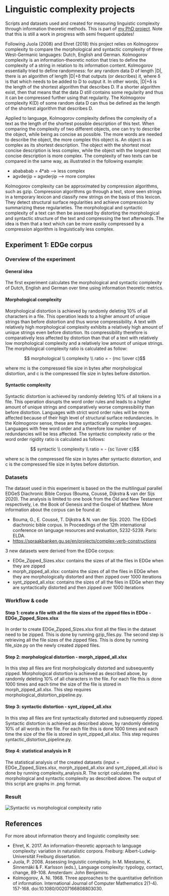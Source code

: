 # Linguistic complexity projects
Scripts and datasets used and created for measuring linguistic complexity through information theoretic methods. This is part of [my PhD project](https://www.kuleuven.be/onderzoek/portaal/#/projecten/3H220490?lang=en&hl=en). Note that this is still a work in progress with semi frequent updates!

Following Juola (2008) and Ehret (2018) this project relies on Kolmogorov complexity to compare the morphological and syntactic complexity of three West-Germanic languages: Dutch, English and German. Kolmogorov complexity is an information-theoretic notion that tries to define the complexity of a string in relation to its information content. Kolmogorov essentially tried to define randomness: for any random data D of length |D|, there is an algorithm of length |D|+δ that outputs (or describes) it, where δ is that which needs to be added to D to output it. In other words, |D|+δ is the length of the shortest algorithm that describes D. If a shorter algorithm exist, then that means that the data D still contains some regularity and thus it can be compressed further using that regularity. The Kolmogorov complexity K(D) of some random data D can thus be defined as the length of the shortest algorithm that describes D.

Applied to language, Kolmogorov complexity defines the complexity of a text as the length of the shortest possible description of this text. When comparing the complexity of two different objects, one can try to describe the object, while being as concise as possible. The more words are needed to describe the object, the more complex this object is. An object is as complex as its shortest description. The object with the shortest most concise description is less complex, while the object with the longest most concise description is more complex. The complexity of two texts can be compared in the same way, as illustrated in the following example:

- abababab = 4*ab --> less complex
- agvderjip = agvderjip --> more complex

Kolmogorov complexity can be approximated by compression algorithms, such as gzip. Compression algorithms go through a text, store seen strings in a temporary lexicon and classify new strings on the basis of this lexicon. They detect structural surface regularities and achieve compression by summarizing these regularieties. The morphological and syntactic complexity of a text can then be assessed by distorting the morphological and syntactic structure of the text and compressing the text afterwards. The idea is then that a text which can be more easiliy compressed by a compression algorithm is linguistically less complex. 

## Experiment 1: EDGe corpus

### Overview of the experiment
#### General idea
The first experiment calculates the morphological and syntactic complexity of Dutch, English and German over time using information theoretic metrics.

#### Morphological complexity
Morphological distortion is achieved by randomly deleting 10% of all characters in a file. This operation leads to a higher amount of unique strings than before distortion and thus worse compressibility. A text with relatively high morphological complexity exhibits a relatively high amount of unique strings even before distortion. Its compressibility therefore is comparatively less affected by distortion than that of a text with relatively low morphological complexity and a relatively low amount of unique strings. The morphological complexity ratio is calculated as follow:

$$ morphological \\ complexity \\ ratio = - {mc \\over c}$$

where mc is the compressed file size in bytes after morphological distortion, and c is the compressed file size in bytes before distortion.

#### Syntactic complexity
Syntactic distortion is achieved by randomly deleting 10% of all tokens in a file. This operation disrupts the word order rules and leads to a higher amount of unique strings and comparatively worse compressibility than before distortion. Languages with strict word order rules will be more affected because of their high level of structural surface redundancies. In the Kolmogorov sense, these are the syntactically complex languages. Languages with free word order and a therefore low number of redundancies will be less affected. The syntactic complexity ratio or the word order rigidity ratio is calculated as follows:

$$ syntactic \\ complexity \\ ratio = - {sc \\over c}$$

where sc is the compressed file size in bytes after syntactic distortion, and c is the compressed file size in bytes before distortion. 

### Datasets
The dataset used in this experiment is based on the the multilingual parallel EDGeS Diachronic Bible Corpus (Bouma, Coussé, Dijkstra & van der Sijs 2020). The analysis is limited to one book from the Old and New Testament respectively, i.e. the Book of Genesis and the Gospel of Matthew. More information about the corpus can be found at:
- Bouma, G., E. Coussé, T. Dijkstra & N. van der Sijs. 2020. The EDGeS diachronic bible corpus. In Proceedings of the 12th international conference on language resources and evaluation, 5232-5239. Paris: ELDA.
- https://spraakbanken.gu.se/en/projects/complex-verb-constructions

3 new datasets were derived from the EDGe corpus:
- EDGe_Zipped_Sizes.xlsx: contains the sizes of all the files in EDGe when they are zipped
- morph_zipped_all.xlsx: contains the sizes of all the files in EDGe when they are morphologically distorted and then zipped over 1000 iterations
- synt_zipped_all.xlsx: contains the sizes of all the files in EDGe when they are syntactically distorted and then zipped over 1000 iterations

### Workflow & code
#### Step 1: create a file with all the file sizes of the zipped files in EDGe - EDGe_Zipped_Sizes.xlsx
In order to create EDGe_Zipped_Sizes.xlsx first all the files in the dataset need to be zipped. This is done by running gzip_files.py. The second step is retrieving all the file sizes of the zipped files. This is done by running file_size.py on the newly created zipped files.

#### Step 2: morphological distortion - morph_zipped_all.xlsx
In this step all files are first morphologically distorted and subsequently zipped. Morphological distortion is achieved as described above, by randomly deleting 10% of all characters in the file. For each file this is done 1000 times and each time the size of the file is stored in morph_zipped_all.xlsx. This step requires morphological_distortion_pipeline.py.

#### Step 3: syntactic distortion - synt_zipped_all.xlsx
In this step all files are first syntactically distorted and subsequently zipped. Syntactic distortion is achieved as described above, by randomly deleting 10% of all words in the file. For each file this is done 1000 times and each time the size of the file is stored in synt_zipped_all.xlsx. This step requires syntactic_distortion_pipeline.py.

#### Step 4: statistical analysis in R
The statistical analysis of the created datasets (input = EDGe_Zipped_Sizes.xlsx, morph_zipped_all.xlsx and synt_zipped_all.xlsx) is done by running complexity_analysis.R. The script calculates the morphological and syntactic complexity as described above. The output of this script are graphs in .png format.

### Result
![Syntactic vs morphological complexity ratio](https://user-images.githubusercontent.com/107923146/212687027-2c4eaac4-89a9-45b5-b8bf-000191aa7c16.png)


## References
For more about information theory and linguistic complexity see:
- Ehret, K. 2017. An information-theoretic approach to language complexity: variation in naturalistic corpora. Freiburg: Albert-Ludwig-Universität Freiburg dissertation.
- Juola, P. 2008. Assessing linguistic complexity. In M. Miestamo, K. Sinnemäki & F. Karlsson (eds.), Language complexity: typology, contact, change, 89-108. Amsterdam: John Benjamins.
- Kolmogorov, A. Ni. 1968. Three approaches to the quantitative definition of information. International Journal of Computer Mathematics 2(1-4). 157-168. doi:10.1080/00207166808803030.

